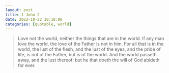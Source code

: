 ```yaml
---
layout: post
title: 1 John 2
date: 2022-10-22 10:18:00
categories: [quotable, world]
---
```


> Love not the world, neither the things that are in the world. If any man love the world, the love of the Father is not in him. For all that is in the world, the lust of the flesh, and the lust of the eyes, and the pride of life, is not of the Father, but is of the world. And the world passeth away, and the lust thereof: but he that doeth the will of God abideth for ever.